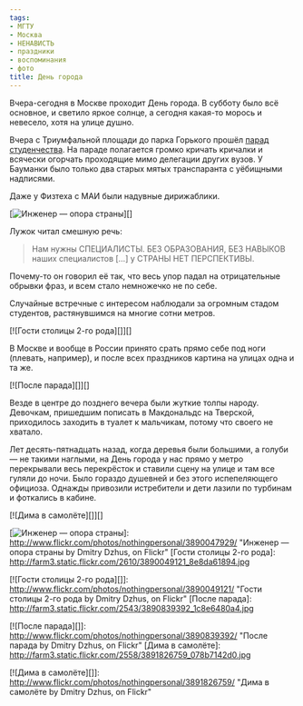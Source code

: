 ```yaml
---
tags:
- МГТУ
- Москва
- НЕНАВИСТЬ
- праздники
- воспоминания
- фото
title: День города
---
```


Вчера-сегодня в Москве проходит День города. В субботу было всё
основное, и светило яркое солнце, а сегодня какая-то морось и невесело,
хотя на улице душно.

Вчера с Триумфальной площади до парка Горького прошёл [парад
студенчества][]. На параде полагается громко кричать кричалки и всячески
огорчать проходящие мимо делегации других вузов. У Бауманки было только
два старых мятых транспаранта с уёбищными надписями.

Даже у Физтеха с МАИ были надувные дирижаблики.

[![Инженер — опора страны][]][]

Лужок читал смешную речь:

> Нам нужны СПЕЦИАЛИСТЫ. БЕЗ ОБРАЗОВАНИЯ, БЕЗ НАВЫКОВ наших специалистов
> \[…\] у СТРАНЫ НЕТ ПЕРСПЕКТИВЫ.

Почему-то он говорил её так, что весь упор падал на отрицательные
обрывки фраз, и всем стало немножечко не по себе.

Случайные встречные с интересом наблюдали за огромным стадом студентов,
растянувшимся на многие сотни метров.

[![Гости столицы 2-го рода][]][]

В Москве и вообще в России принято срать прямо себе под ноги (плевать,
например), и после всех праздников картина на улицах одна и та же.

[![После парада][]][]

Везде в центре до позднего вечера были жуткие толпы народу. Девочкам,
пришедшим пописать в Макдональдс на Тверской, приходилось заходить в
туалет к мальчикам, потому что своего не хватало.

Лет десять-пятнадцать назад, когда деревья были большими, а голуби — не
такими наглыми, на День города у нас прямо у метро перекрывали весь
перекрёсток и ставили сцену на улице и там все гуляли до ночи. Было
гораздо душевней и без этого испепеляющего официоза. Однажды привозили
истребители и дети лазили по турбинам и фоткались в кабине.

[![Дима в самолёте][]][]

  [парад студенчества]: http://www.flickr.com/photos/nothingpersonal/tags/парадстудентов2009/
  [Инженер — опора страны]: http://farm3.static.flickr.com/2488/3890047929_2fbe4170aa.jpg

  [![Инженер — опора страны][]]: http://www.flickr.com/photos/nothingpersonal/3890047929/
    "Инженер — опора страны by Dmitry Dzhus, on Flickr"
  [Гости столицы 2-го рода]: http://farm3.static.flickr.com/2610/3890049121_8e8da61894.jpg

  [![Гости столицы 2-го рода][]]: http://www.flickr.com/photos/nothingpersonal/3890049121/
    "Гости столицы 2-го рода by Dmitry Dzhus, on Flickr"
  [После парада]: http://farm3.static.flickr.com/2543/3890839392_1c8e6480a4.jpg

  [![После парада][]]: http://www.flickr.com/photos/nothingpersonal/3890839392/
    "После парада by Dmitry Dzhus, on Flickr"
  [Дима в самолёте]: http://farm3.static.flickr.com/2558/3891826759_078b7142d0.jpg

  [![Дима в самолёте][]]: http://www.flickr.com/photos/nothingpersonal/3891826759/
    "Дима в самолёте by Dmitry Dzhus, on Flickr"
